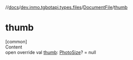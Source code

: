 //[docs](../../../index.md)/[dev.inmo.tgbotapi.types.files](../index.md)/[DocumentFile](index.md)/[thumb](thumb.md)



# thumb  
[common]  
Content  
open override val [thumb](thumb.md): [PhotoSize](../-photo-size/index.md)? = null  



